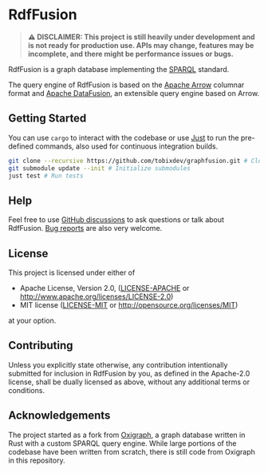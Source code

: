 # RdfFusion

> **⚠️ DISCLAIMER: This project is still heavily under development and is not ready for production use. APIs may change, features may be incomplete, and there might be performance issues or bugs.**


RdfFusion is a graph database implementing the [SPARQL](https://www.w3.org/TR/sparql11-overview/) standard.

The query engine of RdfFusion is based on the [Apache Arrow](https://arrow.apache.org/) columnar format and
[Apache DataFusion](https://datafusion.apache.org/), an extensible query engine based on Arrow. 

## Getting Started

You can use `cargo` to interact with the codebase or use [Just](https://github.com/casey/just) to run the pre-defined
commands, also used for continuous integration builds.

```bash
git clone --recursive https://github.com/tobixdev/graphfusion.git # Clone Repository
git submodule update --init # Initialize submodules
just test # Run tests 
```

## Help

Feel free to use [GitHub discussions](https://github.com/tobixdev/graphfusion/discussions) to ask questions or talk
about RdfFusion.
[Bug reports](https://github.com/tobixdev/graphfusion/issues) are also very welcome.

## License

This project is licensed under either of

- Apache License, Version 2.0, ([LICENSE-APACHE](LICENSE-APACHE) or
  http://www.apache.org/licenses/LICENSE-2.0)
- MIT license ([LICENSE-MIT](LICENSE-MIT) or
  http://opensource.org/licenses/MIT)

at your option.

## Contributing

Unless you explicitly state otherwise, any contribution intentionally submitted for inclusion in RdfFusion by you, as
defined in the Apache-2.0 license, shall be dually licensed as above, without any additional terms or conditions.

## Acknowledgements

The project started as a fork from [Oxigraph](https://github.com/oxigraph/oxigraph), a graph database written in Rust
with a custom SPARQL query engine.
While large portions of the codebase have been written from scratch, there is still code from Oxigraph in this
repository.
